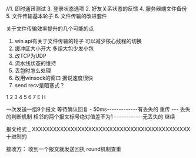 //1. 即时通讯测试
3. 登录状态选项
2. 好友关系状态的反馈
4. 服务器端文件备份
5. 文件传输基本轮子
6. 文件传输的改进套件

关于文件传输效率提升的几个可能的点
1. win api有关于文件传输的轮子 可以减少核心线程的切换
2. 缓冲区大小开大 多组大包少发小包
3. 改TCP为UDP
4. 流水线状态的维持
5. 丢包时怎么处理
6. 改用winsock的窗口 据说速度很快
7. send recv是阻塞式？


1 2 3 4 5 6 7 
E
  H

一次发送一组9个报文
等待确认回复 - 50ms-------------有丢失的 重传  --- 丢失的判断机制 相邻的两个报文标号绝对值差不为1
------------无丢失的 继续

报文格式 _ XXXXXXXXXXXXXXXXXXXXXXXXXXXXXXXXXXXXXXXXXXXXX
        十进制的

接收方：
收到一个报文就发送回执
round机制查重

